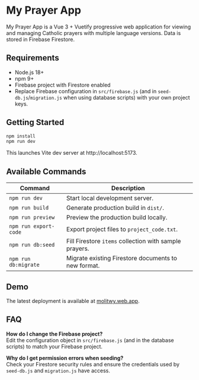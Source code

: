 # My Prayer App

My Prayer App is a Vue 3 + Vuetify progressive web application for viewing and managing Catholic prayers with multiple language versions. Data is stored in Firebase Firestore.

## Requirements
- Node.js 18+
- npm 9+
- Firebase project with Firestore enabled
- Replace Firebase configuration in `src/firebase.js` (and in `seed-db.js`/`migration.js` when using database scripts) with your own project keys.

## Getting Started

```bash
npm install
npm run dev
```

This launches Vite dev server at http://localhost:5173.

## Available Commands

| Command | Description |
| ------- | ----------- |
| `npm run dev` | Start local development server. |
| `npm run build` | Generate production build in `dist/`. |
| `npm run preview` | Preview the production build locally. |
| `npm run export-code` | Export project files to `project_code.txt`. |
| `npm run db:seed` | Fill Firestore `items` collection with sample prayers. |
| `npm run db:migrate` | Migrate existing Firestore documents to new format. |

## Demo

The latest deployment is available at [molitwy.web.app](https://molitwy.web.app).

## FAQ

**How do I change the Firebase project?**  
Edit the configuration object in `src/firebase.js` (and in the database scripts) to match your Firebase project.

**Why do I get permission errors when seeding?**  
Check your Firestore security rules and ensure the credentials used by `seed-db.js` and `migration.js` have access.

